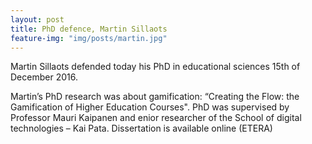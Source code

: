 ```yaml
---
layout: post
title: PhD defence, Martin Sillaots
feature-img: "img/posts/martin.jpg"
---
```


Martin Sillaots defended today his PhD in educational sciences 15th of December 2016.

Martin’s PhD research was about gamification: “Creating the Flow: the Gamification of Higher Education Courses". PhD was supervised by Professor Mauri Kaipanen and enior researcher of the School of digital technologies – Kai Pata. Dissertation is available online (ETERA)

